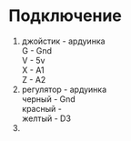 # Подключение

1. джойстик - ардуинка \
   G - Gnd \
   V - 5v \
   X - A1 \
   Z - A2
2. регулятор - ардуинка \
   черный - Gnd \
   красный - \
   желтый - D3
3.  